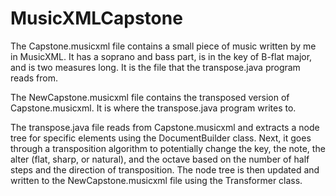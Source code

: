 # MusicXMLCapstone

The Capstone.musicxml file contains a small piece of music written by me in MusicXML. It has a soprano and bass part, is in the key of B-flat major, and is two measures long. It is the file that the transpose.java program reads from.

The NewCapstone.musicxml file contains the transposed version of Capstone.musicxml. It is where the transpose.java program writes to.

The transpose.java file reads from Capstone.musicxml and extracts a node tree for specific elements using the DocumentBuilder class. Next, it goes through a transposition algorithm to potentially change the key, the note, the alter (flat, sharp, or natural), and the octave based on the number of half steps and the direction of transposition. The node tree is then updated and written to the NewCapstone.musicxml file using the Transformer class.
